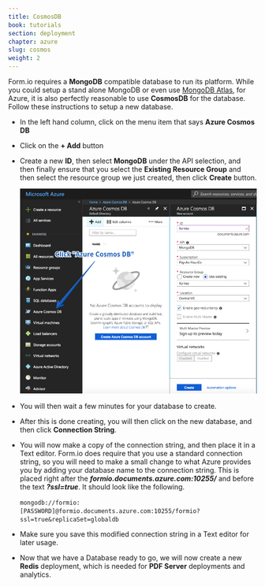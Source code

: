 ```yaml
---
title: CosmosDB
book: tutorials
section: deployment
chapter: azure
slug: cosmos
weight: 2
---
```

Form.io requires a **MongoDB** compatible database to run its platform. While you could setup a stand alone MongoDB or even use [MongoDB Atlas](https://cloud.mongodb.com), for Azure, it is also perfectly reasonable to use **CosmosDB** for the database. Follow these instructions to setup a new database.

 - In the left hand column, click on the menu item that says **Azure Cosmos DB**
 - Click on the **+ Add** button
 - Create a new **ID**, then select **MongoDB** under the API selection, and then finally ensure that you select the **Existing Resource Group** and then select the resource group we just created, then click **Create** button.
   
   ![](/assets/img/integrations/azure/cosmos-create.png)
   
 - You will then wait a few minutes for your database to create.
 - After this is done creating, you will then click on the new database, and then click **Connection String**. 
 - You will now make a copy of the connection string, and then place it in a Text editor. Form.io does require that you use a standard connection string, so you will need to make a small change to what Azure provides you by adding your database name to the connection string. This is placed right after the ***formio.documents.azure.com:10255/*** and before the text ***?ssl=true***. It should look like the following.
 
   ```mongodb://formio:[PASSWORD]@formio.documents.azure.com:10255/formio?ssl=true&replicaSet=globaldb```
 
 - Make sure you save this modified connection string in a Text editor for later usage.
 - Now that we have a Database ready to go, we will now create a new **Redis** deployment, which is needed for **PDF Server** deployments and analytics.
